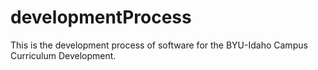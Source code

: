 # developmentProcess
This is the development process of software for the BYU-Idaho Campus Curriculum Development.
